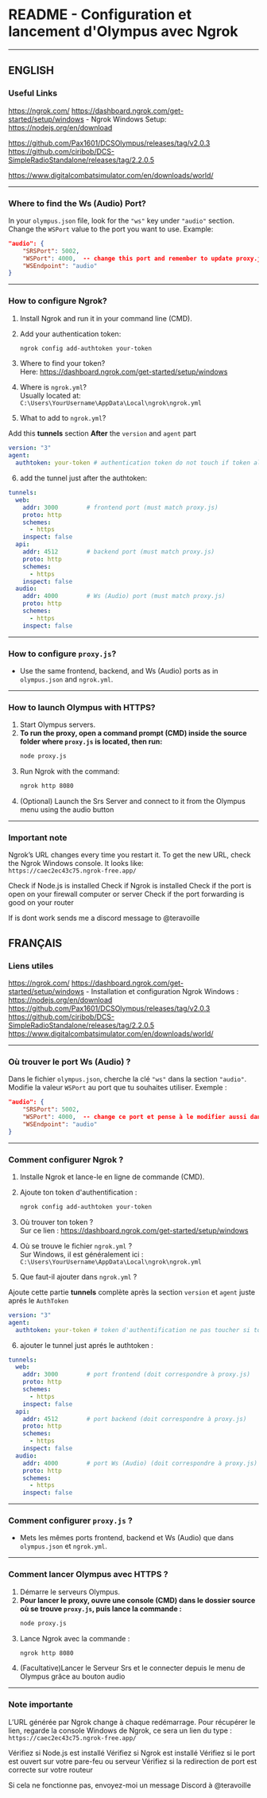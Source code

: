
# README - Configuration et lancement d'Olympus avec Ngrok

---
## ENGLISH

### Useful Links  
 
  https://ngrok.com/ 
  https://dashboard.ngrok.com/get-started/setup/windows - Ngrok Windows Setup:  
  https://nodejs.org/en/download

  https://github.com/Pax1601/DCSOlympus/releases/tag/v2.0.3
  https://github.com/ciribob/DCS-SimpleRadioStandalone/releases/tag/2.2.0.5
  
  https://www.digitalcombatsimulator.com/en/downloads/world/

---

### Where to find the Ws (Audio) Port?  
In your `olympus.json` file, look for the `"ws"` key under `"audio"` section. Change the `WSPort` value to the port you want to use. Example:  

```json
"audio": {
    "SRSPort": 5002,
    "WSPort": 4000,  -- change this port and remember to update proxy.js and ngrok.yml as well
    "WSEndpoint": "audio"
}
```

---

### How to configure Ngrok?  

1. Install Ngrok and run it in your command line (CMD).  
2. Add your authentication token:  
   ```bash
   ngrok config add-authtoken your-token
   ```  
3. Where to find your token?  
   Here: https://dashboard.ngrok.com/get-started/setup/windows  

4. Where is `ngrok.yml`?  
   Usually located at:  
   `C:\Users\YourUsername\AppData\Local\ngrok\ngrok.yml`

5. What to add to `ngrok.yml`?  

Add this **tunnels** section **After** the `version` and `agent` part 

```yaml
version: "3"
agent:
  authtoken: your-token # authentication token do not touch if token already set
```
6. add the tunnel just after the authtoken:

```yaml
tunnels:
  web:
    addr: 3000        # frontend port (must match proxy.js)
    proto: http
    schemes:
      - https
    inspect: false
  api:
    addr: 4512        # backend port (must match proxy.js)
    proto: http
    schemes:
      - https
    inspect: false
  audio:
    addr: 4000        # Ws (Audio) port (must match proxy.js)
    proto: http
    schemes:
      - https
    inspect: false
```




---

### How to configure `proxy.js`?  

- Use the same frontend, backend, and Ws (Audio) ports as in `olympus.json` and `ngrok.yml`.

---

### How to launch Olympus with HTTPS?  

1. Start Olympus servers.  
2. **To run the proxy, open a command prompt (CMD) inside the source folder where `proxy.js` is located, then run:**  
   ```bash
   node proxy.js
   ```  
3. Run Ngrok with the command:  
   ```bash
   ngrok http 8080
   ```  
4. (Optional) Launch the Srs Server and connect to it from the Olympus menu using the audio button
---

### Important note  

Ngrok’s URL changes every time you restart it. To get the new URL, check the Ngrok Windows console. It looks like:  
`https://caec2ec43c75.ngrok-free.app/`

Check if Node.js is installed
Check if Ngrok is installed
Check if  the port is open on your firewall computer or server 
Check if the port forwarding is good on your router

If is dont work sends me a discord message to @teravoille


## FRANÇAIS

### Liens utiles  
https://ngrok.com/ 
  https://dashboard.ngrok.com/get-started/setup/windows - Installation et configuration Ngrok Windows :  
  https://nodejs.org/en/download
  https://github.com/Pax1601/DCSOlympus/releases/tag/v2.0.3
  https://github.com/ciribob/DCS-SimpleRadioStandalone/releases/tag/2.2.0.5
  https://www.digitalcombatsimulator.com/en/downloads/world/
  
---

### Où trouver le port Ws (Audio) ?  
Dans le fichier `olympus.json`, cherche la clé `"ws"` dans la section `"audio"`. Modifie la valeur `WSPort` au port que tu souhaites utiliser. Exemple :  

```json
"audio": {
    "SRSPort": 5002,
    "WSPort": 4000,  -- change ce port et pense à le modifier aussi dans proxy.js et ngrok.yml
    "WSEndpoint": "audio"
}
```

---

### Comment configurer Ngrok ?  

1. Installe Ngrok et lance-le en ligne de commande (CMD).  
2. Ajoute ton token d'authentification :  
   ```bash
   ngrok config add-authtoken your-token
   ```  
3. Où trouver ton token ?  
   Sur ce lien : https://dashboard.ngrok.com/get-started/setup/windows  

4. Où se trouve le fichier `ngrok.yml` ?  
   Sur Windows, il est généralement ici :  
   `C:\Users\YourUsername\AppData\Local\ngrok\ngrok.yml`

5. Que faut-il ajouter dans `ngrok.yml` ?  

Ajoute cette partie **tunnels** complète après la section `version` et `agent` juste aprés le `AuthToken`  
```yaml
version: "3"
agent:
  authtoken: your-token # token d'authentification ne pas toucher si token deja set 
```

6. ajouter le tunnel just aprés le authtoken :  

```yaml
tunnels:
  web:
    addr: 3000        # port frontend (doit correspondre à proxy.js)
    proto: http
    schemes:
      - https
    inspect: false
  api:
    addr: 4512        # port backend (doit correspondre à proxy.js)
    proto: http
    schemes:
      - https
    inspect: false
  audio:
    addr: 4000        # port Ws (Audio) (doit correspondre à proxy.js)
    proto: http
    schemes:
      - https
    inspect: false
```


---

### Comment configurer `proxy.js` ?  

- Mets les mêmes ports frontend, backend et Ws (Audio) que dans `olympus.json` et `ngrok.yml`.

---

### Comment lancer Olympus avec HTTPS ?  

1. Démarre le serveurs Olympus.  
2. **Pour lancer le proxy, ouvre une console (CMD) dans le dossier source où se trouve `proxy.js`, puis lance la commande :**  
   ```bash
   node proxy.js
   ```  
3. Lance Ngrok avec la commande :  
   ```bash
   ngrok http 8080
   ```  
4. (Facultative)Lancer le Serveur Srs et le connecter depuis le menu de Olympus grâce au bouton audio 
---

### Note importante  

L’URL générée par Ngrok change à chaque redémarrage. Pour récupérer le lien, regarde la console Windows de Ngrok, ce sera un lien du type :  
`https://caec2ec43c75.ngrok-free.app/`
 
 Vérifiez si Node.js est installé
 Vérifiez si Ngrok est installé
 Vérifiez si le port est ouvert sur votre pare-feu ou serveur
 Vérifiez si la redirection de port est correcte sur votre routeur

 Si cela ne fonctionne pas, envoyez-moi un message Discord à @teravoille






